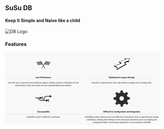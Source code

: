 ## SuSu DB

#### Keep It Simple and Naive like a child

![DB Logo](https://encrypted-tbn0.gstatic.com/images?q=tbn:ANd9GcSpXHfXT9o3HfiKSg8n4tZxvEgLhsI8mbK3R7aVkVpnNKZaUojP)

### Features
![DB Features](https://github.com/blittable/rustup/blob/susu-db/project/susu/features.png)
